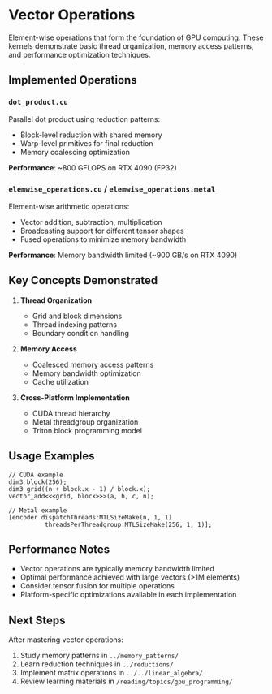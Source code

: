 # Vector Operations

Element-wise operations that form the foundation of GPU computing. These kernels demonstrate basic thread organization, memory access patterns, and performance optimization techniques.

## Implemented Operations

### `dot_product.cu`
Parallel dot product using reduction patterns:
- Block-level reduction with shared memory
- Warp-level primitives for final reduction
- Memory coalescing optimization

**Performance**: ~800 GFLOPS on RTX 4090 (FP32)

### `elemwise_operations.cu` / `elemwise_operations.metal`
Element-wise arithmetic operations:
- Vector addition, subtraction, multiplication
- Broadcasting support for different tensor shapes
- Fused operations to minimize memory bandwidth

**Performance**: Memory bandwidth limited (~900 GB/s on RTX 4090)

## Key Concepts Demonstrated

1. **Thread Organization**
   - Grid and block dimensions
   - Thread indexing patterns
   - Boundary condition handling

2. **Memory Access**
   - Coalesced memory access patterns
   - Memory bandwidth optimization
   - Cache utilization

3. **Cross-Platform Implementation**
   - CUDA thread hierarchy
   - Metal threadgroup organization
   - Triton block programming model

## Usage Examples

```cuda
// CUDA example
dim3 block(256);
dim3 grid((n + block.x - 1) / block.x);
vector_add<<<grid, block>>>(a, b, c, n);
```

```metal
// Metal example
[encoder dispatchThreads:MTLSizeMake(n, 1, 1) 
          threadsPerThreadgroup:MTLSizeMake(256, 1, 1)];
```

## Performance Notes

- Vector operations are typically memory bandwidth limited
- Optimal performance achieved with large vectors (>1M elements)
- Consider tensor fusion for multiple operations
- Platform-specific optimizations available in each implementation

## Next Steps

After mastering vector operations:
1. Study memory patterns in `../memory_patterns/`
2. Learn reduction techniques in `../reductions/`
3. Implement matrix operations in `../../linear_algebra/`
4. Review learning materials in `/reading/topics/gpu_programming/` 